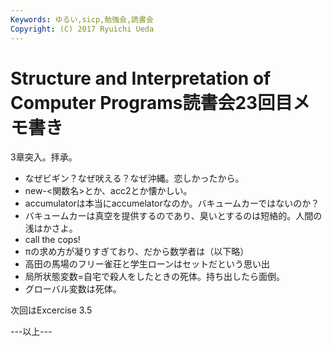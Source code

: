 ```yaml
---
Keywords: ゆるい,sicp,勉強会,読書会
Copyright: (C) 2017 Ryuichi Ueda
---
```


# Structure and Interpretation of Computer Programs読書会23回目メモ書き
3章突入。拝承。

<ul>
 <li>なぜビギン？なぜ吠える？なぜ沖縄。恋しかったから。</li>
 <li>new-&lt;関数名&gt;とか、acc2とか懐かしい。</li>
 <li>accumulatorは本当にaccumelatorなのか。バキュームカーではないのか？</li>
 <li>バキュームカーは真空を提供するのであり、臭いとするのは短絡的。人間の浅はかさよ。</li>
 <li>call the cops!</li>
 <li>πの求め方が凝りすぎており、だから数学者は（以下略）</li>
 <li>高田の馬場のフリー雀荘と学生ローンはセットだという思い出</li>
 <li>局所状態変数=自宅で殺人をしたときの死体。持ち出したら面倒。</li>
 <li>グローバル変数は死体。</li>
</ul>

次回はExcercise 3.5


---以上---
